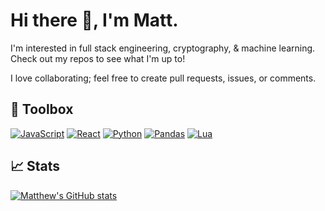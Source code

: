 # Hi there 👋, I'm Matt.

I'm interested in full stack engineering, cryptography, & machine learning. Check out my repos to see what I'm up to!

I love collaborating; feel free to create pull requests, issues, or comments.

## 🔧 Toolbox
[![JavaScript](https://img.shields.io/badge/Javascript-%23e8b313.svg?style=for-the-badge&logo=JavaScript&logoColor=white)](https://www.javascript.com/)
[![React](https://img.shields.io/badge/Node.js-%2361B347.svg?style=for-the-badge&logo=react&logoColor=white)](https://react.dev/)
[![Python](https://img.shields.io/badge/python-3670A0?style=for-the-badge&logo=python&logoColor=white)](https://www.python.org)
[![Pandas](https://img.shields.io/badge/pandas-%23150458.svg?style=for-the-badge&logo=pandas&logoColor=white)](https://pandas.pydata.org/docs/)
[![Lua](https://img.shields.io/badge/Lua-%23013243.svg?style=for-the-badge&logo=lua&logoColor=white)](https://www.lua.org/)

## 📈 Stats
[![Matthew's GitHub stats](https://github-readme-stats.vercel.app/api?username=mjallen729&show_icons=true&theme=tokyonight)](https://github.com/mjallen729?tab=repositories)

